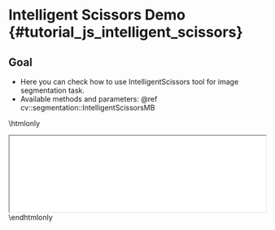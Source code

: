 Intelligent Scissors Demo {#tutorial_js_intelligent_scissors}
=========================

Goal
----

- Here you can check how to use IntelligentScissors tool for image segmentation task.
- Available methods and parameters: @ref cv::segmentation::IntelligentScissorsMB

\htmlonly
<iframe src="../../js_intelligent_scissors.html" width="100%"
        onload="this.style.height=this.contentDocument.body.scrollHeight +'px';">
</iframe>
\endhtmlonly
